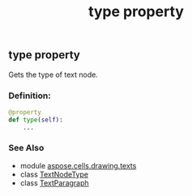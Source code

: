 ﻿---
title: type property
second_title: Aspose.Cells for Python via .NET API References
description: 
type: docs
weight: 260
url: /aspose.cells.drawing.texts/textparagraph/type/
is_root: false
---

## type property


Gets the type of text node.
### Definition:
```python
@property
def type(self):
    ...
```

### See Also
* module [aspose.cells.drawing.texts](../../)
* class [TextNodeType](/cells/python-net/aspose.cells.drawing.texts/textnodetype)
* class [TextParagraph](/cells/python-net/aspose.cells.drawing.texts/textparagraph)
